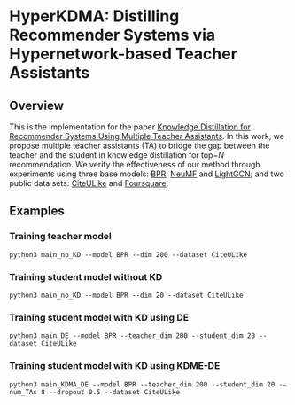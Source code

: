 # HyperKDMA: Distilling Recommender Systems via Hypernetwork-based Teacher Assistants

## Overview
This is the implementation for the paper [Knowledge Distillation for Recommender Systems Using Multiple Teacher Assistants](https://google.com).
In this work, we propose multiple teacher assistants (TA) to bridge the gap between the teacher and the student in knowledge distillation for top$-N$ recommendation. We verify the effectiveness of our method through experiments using three base models: [BPR](https://https://arxiv.org/abs/1205.2618), [NeuMF](https://https://arxiv.org/abs/1708.05031) and [LightGCN](https://https://arxiv.org/abs/2002.02126); and two public data sets: [CiteULike](https://https://github.com/js05212/citeulike-t) and [Foursquare](https://https://sites.google.com/site/yangdingqi/home/foursquare-dataset). 


## Examples
### Training teacher model
```
python3 main_no_KD --model BPR --dim 200 --dataset CiteULike 
```

### Training student model without KD
```
python3 main_no_KD --model BPR --dim 20 --dataset CiteULike 
```

### Training student model with KD using DE
```
python3 main_DE --model BPR --teacher_dim 200 --student_dim 20 --dataset CiteULike
```

### Training student model with KD using KDME-DE 
```
python3 main_KDMA_DE --model BPR --teacher_dim 200 --student_dim 20 --num_TAs 8 --dropout 0.5 --dataset CiteULike
```
